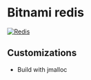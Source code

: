 # Bitnami redis

[![Redis](https://github.com/rhiaqey/containers/actions/workflows/redis.yml/badge.svg)](https://github.com/rhiaqey/containers/actions/workflows/redis.yml)

## Customizations

* Build with jmalloc
